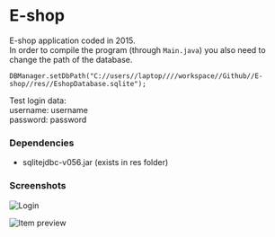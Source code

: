 # E-shop
E-shop application coded in 2015.\
In order to compile the program (through `Main.java`) you also need to change the path of the database.

`DBManager.setDbPath("C://users//laptop////workspace//Github//E-shop//res//EshopDatabase.sqlite");`

Test login data:\
username: username\
password: password

### Dependencies
- sqlitejdbc-v056.jar (exists in res folder)

### Screenshots
![Login](https://i.imgur.com/lbqDyIh.png)

![Item preview](https://i.imgur.com/USWK6yv.png)

